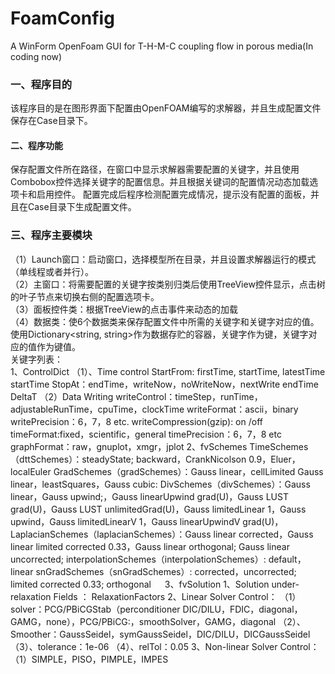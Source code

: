 # FoamConfig
A WinForm OpenFoam GUI for T-H-M-C coupling flow in porous media(In coding now)
### 一、程序目的
该程序目的是在图形界面下配置由OpenFOAM编写的求解器，并且生成配置文件保存在Case目录下。
#### 二、程序功能
保存配置文件所在路径，在窗口中显示求解器需要配置的关键字，并且使用Combobox控件选择关键字的配置信息。并且根据关键词的配置情况动态加载选项卡和启用控件。
配置完成后程序检测配置完成情况，提示没有配置的面板，并且在Case目录下生成配置文件。
### 三、程序主要模块
（1）Launch窗口：启动窗口，选择模型所在目录，并且设置求解器运行的模式（单线程或者并行）。  
（2）主窗口：将需要配置的关键字按类别归类后使用TreeView控件显示，点击树的叶子节点来切换右侧的配置选项卡。  
（3）面板控件类：根据TreeView的点击事件来动态的加载  
（4）数据类：使6个数据类来保存配置文件中所需的关键字和关键字对应的值。使用Dictionary<string, string>作为数据存贮的容器，关键字作为键，关键字对应的值作为键值。  
关键字列表：    
1、ControlDict
（1）、Time control
StartFrom: firstTime, startTime, latestTime
					startTime
StopAt：endTime，writeNow，noWriteNow，nextWrite
							endTime
DeltaT
（2）Data Writing
writeControl：timeStep，runTime，adjustableRunTime，cpuTime，clockTime
writeFormat：ascii，binary
writePrecision：6，7，8 etc.
writeCompression(gzip): on /off
timeFormat:fixed，scientific，general
timePrecision：6，7，8 etc
graphFormat：raw，gnuplot，xmgr，jplot
2、fvSchemes
TimeSchemes（dttSchemes）：steadyState; backward，CrankNicolson 0.9，Eluer，localEuler
GradSchemes（gradSchemes）：Gauss linear，cellLimited Gauss linear，leastSquares，Gauss cubic:
DivSchemes（divSchemes）：Gauss linear，Gauss upwind;，Gauss linearUpwind grad(U)，Gauss LUST grad(U)，Gauss LUST unlimitedGrad(U)，Gauss limitedLinear 1，Gauss upwind，Gauss limitedLinearV 1，Gauss linearUpwindV grad(U)，
LaplacianSchemes（laplacianSchemes）：Gauss linear corrected，Gauss linear limited corrected 0.33，Gauss linear orthogonal; Gauss linear uncorrected;
interpolationSchemes（interpolationSchemes）: default，linear
snGradSchemes（snGradSchemes）: corrected，uncorrected; limited corrected 0.33; orthogonal
 
3、fvSolution
1、Solution under-relaxation
Fields ：
RelaxationFactors
2、Linear Solver Control：
（1）solver：PCG/PBiCGStab（perconditioner DIC/DILU，FDIC，diagonal，GAMG，none），PCG/PBiCG:，smoothSolver，GAMG，diagonal
（2）、Smoother：GaussSeidel，symGaussSeidel，DIC/DILU，DICGaussSeidel
（3）、tolerance：1e-06
（4）、relTol：0.05
3、Non-linear Solver Control：
（1）SIMPLE，PISO，PIMPLE，IMPES
